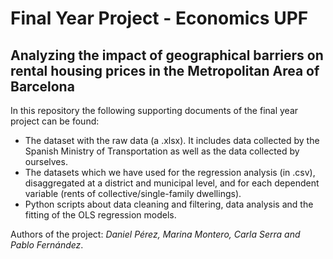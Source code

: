 # Final Year Project - Economics UPF
## Analyzing the impact of geographical barriers on rental housing prices in the Metropolitan Area of Barcelona

In this repository the following supporting documents of the final year project can be found:
- The dataset with the raw data (a .xlsx). It includes data collected by the Spanish Ministry of Transportation as well as the data collected by ourselves.
- The datasets which we have used for the regression analysis (in .csv), disaggregated at a district and municipal level, and for each dependent variable (rents of collective/single-family dwellings). 
- Python scripts about data cleaning and filtering, data analysis and the fitting of the OLS regression models.

Authors of the project: *Daniel Pérez, Marina Montero, Carla Serra and Pablo Fernández*.
